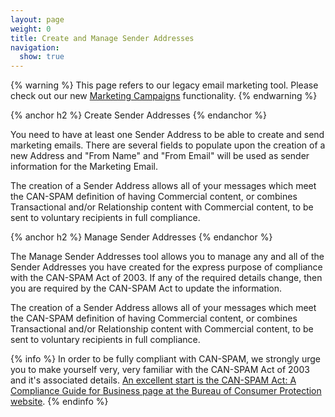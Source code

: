 ```yaml
---
layout: page
weight: 0
title: Create and Manage Sender Addresses
navigation:
  show: true
---
```

{% warning %}
This page refers to our legacy email marketing tool. Please check out our new <a href="{{root_url}}/User_Guide/Marketing_Campaigns/index.html">Marketing Campaigns</a> functionality.
{% endwarning %}

{% anchor h2 %}
Create Sender Addresses
{% endanchor %}

You need to have at least one Sender Address to be able to create and send marketing emails. There are several fields to populate upon the creation of a new Address and "From Name" and "From Email" will be used as sender information for the Marketing Email.

The creation of a Sender Address allows all of your messages which meet the CAN-SPAM definition of having Commercial content, or combines Transactional and/or Relationship content with Commercial content, to be sent to voluntary recipients in full compliance.

{% anchor h2 %}
Manage Sender Addresses
{% endanchor %}

The Manage Sender Addresses tool allows you to manage any and all of the Sender Addresses you have created for the express purpose of compliance with the CAN-SPAM Act of 2003. If any of the required details change, then you are required by the CAN-SPAM Act to update the information.

The creation of a Sender Address allows all of your messages which meet the CAN-SPAM definition of having Commercial content, or combines Transactional and/or Relationship content with Commercial content, to be sent to voluntary recipients in full compliance.

{% info %}
In order to be fully compliant with CAN-SPAM, we strongly urge you to make yourself very, very familiar with the CAN-SPAM Act of 2003 and it's associated details. [An excellent start is the CAN-SPAM Act: A Compliance Guide for Business page at the Bureau of Consumer Protection website](http://business.ftc.gov/documents/bus61-can-spam-act-compliance-guide-business/).
{% endinfo %}
